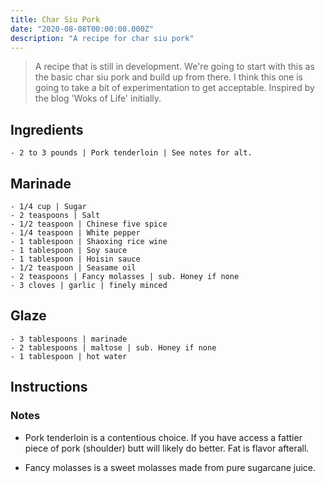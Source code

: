 ```yaml
---
title: Char Siu Pork
date: "2020-08-08T00:00:00.000Z"
description: "A recipe for char siu pork"
---
```


> A recipe that is still in development. We're going to start with 
this as the basic char siu pork and build up from there. I think this one is going to take a bit of experimentation to get acceptable. Inspired by the blog 'Woks of Life' initially. 

## Ingredients 

    - 2 to 3 pounds | Pork tenderloin | See notes for alt.
## Marinade

    - 1/4 cup | Sugar
    - 2 teaspoons | Salt
    - 1/2 teaspoon | Chinese five spice
    - 1/4 teaspoon | White pepper
    - 1 tablespoon | Shaoxing rice wine
    - 1 tablespoon | Soy sauce
    - 1 tablespoon | Hoisin sauce
    - 1/2 teaspoon | Seasame oil
    - 2 teaspoons | Fancy molasses | sub. Honey if none
    - 3 cloves | garlic | finely minced
    
## Glaze
    - 3 tablespoons | marinade
    - 2 tablespoons | maltose | sub. Honey if none
    - 1 tablespoon | hot water

## Instructions

### Notes

* Pork tenderloin is a contentious choice. If you have access a fattier piece of pork (shoulder) butt will likely do better. Fat is flavor afterall. 

* Fancy molasses is a sweet molasses made from pure sugarcane juice. 